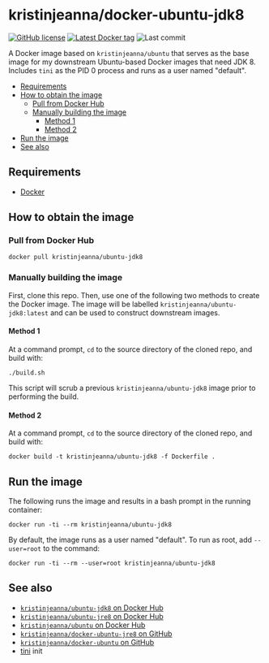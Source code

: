 # kristinjeanna/docker-ubuntu-jdk8

[![GitHub license](https://img.shields.io/github/license/kristinjeanna/docker-ubuntu-jdk8.svg?style=flat)](https://github.com/kristinjeanna/docker-ubuntu-jdk8/blob/main/LICENSE) [![Latest Docker tag](https://img.shields.io/docker/v/kristinjeanna/ubuntu-jdk8/latest?style=flat)](https://hub.docker.com/repository/docker/kristinjeanna/ubuntu-jdk8) ![Last commit](https://img.shields.io/github/last-commit/kristinjeanna/docker-ubuntu-jdk8?style=flat)

A Docker image based on `kristinjeanna/ubuntu` that serves as the base image for my downstream Ubuntu-based Docker images that need JDK 8. Includes `tini` as the PID 0 process and runs as a user named "default".

- [Requirements](#requirements)
- [How to obtain the image](#how-to-obtain-the-image)
  - [Pull from Docker Hub](#pull-from-docker-hub)
  - [Manually building the image](#manually-building-the-image)
    - [Method 1](#method-1)
    - [Method 2](#method-2)
- [Run the image](#run-the-image)
- [See also](#see-also)

## Requirements

- [Docker](https://www.docker.com/get-started)

## How to obtain the image

### Pull from Docker Hub

```shell
docker pull kristinjeanna/ubuntu-jdk8
```

### Manually building the image

First, clone this repo. Then, use one of the following two methods to create the Docker image. The image will be labelled `kristinjeanna/ubuntu-jdk8:latest` and can be used to construct downstream images.

#### Method 1

At a command prompt, `cd` to the source directory of the cloned repo, and build with:

```shell
./build.sh
```

This script will scrub a previous `kristinjeanna/ubuntu-jdk8` image prior to performing the build.

#### Method 2

At a command prompt, `cd` to the source directory of the cloned repo, and build with:

```shell
docker build -t kristinjeanna/ubuntu-jdk8 -f Dockerfile .
```

## Run the image

The following runs the image and results in a bash prompt in the running container:

```shell
docker run -ti --rm kristinjeanna/ubuntu-jdk8
```

By default, the image runs as a user named "default". To run as root, add `--user=root` to the command:

```shell
docker run -ti --rm --user=root kristinjeanna/ubuntu-jdk8
```

## See also

- [`kristinjeanna/ubuntu-jdk8` on Docker Hub](https://hub.docker.com/repository/docker/kristinjeanna/ubuntu-jdk8)
- [`kristinjeanna/ubuntu-jre8` on Docker Hub](https://hub.docker.com/repository/docker/kristinjeanna/ubuntu-jre8)
- [`kristinjeanna/ubuntu` on Docker Hub](https://hub.docker.com/repository/docker/kristinjeanna/ubuntu)
- [`kristinjeanna/docker-ubuntu-jre8` on GitHub](https://github.com/kristinjeanna/docker-ubuntu-jre8)
- [`kristinjeanna/docker-ubuntu` on GitHub](https://github.com/kristinjeanna/docker-ubuntu)
- [tini](https://github.com/krallin/tini) init
